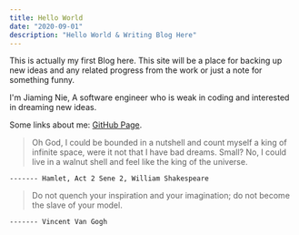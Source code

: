 ```yaml
---
title: Hello World 
date: "2020-09-01"
description: "Hello World & Writing Blog Here"
---
```


This is actually my first Blog here. This site will be a place for backing up new ideas and any related progress from the work or just a note for something funny. 

I'm Jiaming Nie, A software engineer who is weak in coding and interested in dreaming new ideas. 

Some links about me:
[GitHub Page](https://github.com/jmnie).


> Oh God, I could be bounded in a nutshell and count myself a king of infinite space,
> were it not that I have bad dreams. 
> Small? No, I could live in a walnut shell and feel like the king of the universe.

    ------- Hamlet, Act 2 Sene 2, William Shakespeare


> Do not quench your inspiration and your imagination;
> do not become the slave of your model.

    ------- Vincent Van Gogh


